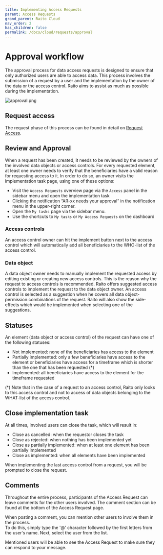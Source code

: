 ```yaml
---
title: Implementing Access Requests
parent: Access Requests
grand_parent: Raito Cloud
nav_order: 2
has_children: false
permalink: /docs/cloud/requests/approval
---
```


# Approval workflow

The approval process for data access requests is designed to ensure that only authorized users are able to access data. This process involves the submission of a request by a user and the implementation by the owner of the data or the access control. Raito aims to assist as much as possible during the implementation.

![approval.png](/assets/images/cloud/approval.png)

## Request access

The request phase of this process can be found in detail on [Request Access](/docs/cloud/requests/request_access).

## Review and Approval

When a request has been created, it needs to be reviewed by the owners of the involved data objects or access controls. For every requested element, at least one owner needs to verify that the beneficiaries have a valid reason for requesting access to it. In order to do so, an owner visits the implementation task page, using one of these options:

- Visit the `Access Requests` overview page via the `Access` panel in the sidebar menu and open the implementation task
- Clicking the notification “AR-xx needs your approval” in the notification menu in the upper-right corner.
- Open the `My tasks` page via the sidebar menu.
- Use the shortcuts to  `My tasks` or  `My Access Requests` on the dashboard

### Access controls

An access control owner can hit the implement button next to the access control which will automatically add all beneficiaries to the WHO-list of the access control.

### Data object

A data object owner needs to manually implement the requested access by editing existing or creating new access controls. This is the reason why the request to access controls is recommended. Raito offers suggested access controls to implement the request to the data object owner. An access control is selected as a suggestion when he covers all data object-permission combinations of the request. Raito will also show the side-effects which would be implemented when selecting one of the suggestions.

## Statuses

An element (data object or access control) of the request can have one of the following statuses:

- Not implemented: none of the beneficiaries has access to the element
- Partially implemented: only a few beneficiaries have access to the element or beneficiaries have access for a timeframe which is shorter than the one that has been requested (*)
- Implemented: all beneficiaries have access to the element for the timeframe requested

(*) Note that in the case of a request to an access control, Raito only looks to this access control and not to access of data objects belonging to the WHAT-list of the access control.

## Close implementation task

At all times, involved users can close the task, which will result in:

- Close as cancelled: when the requestor closes the task
- Close as rejected: when nothing has been implemented yet
- Close as partially implemented: when at least one element has been partially implemented
- Close as implemented: when all elements have been implemented

When implementing the last access control from a request, you will be prompted to close the request.

## Comments
Throughout the entire process, participants of the Access Request can leave comments for the other users involved. The comment section can be found at the bottom of the Access Request page.

When posting a comment, you can mention other users to involve them in the process.  
To do this, simply type the '@' character followed by the first letters from the user's name. Next, select the user from the list.

Mentioned users will be able to see the Access Request to make sure they can respond to your message.